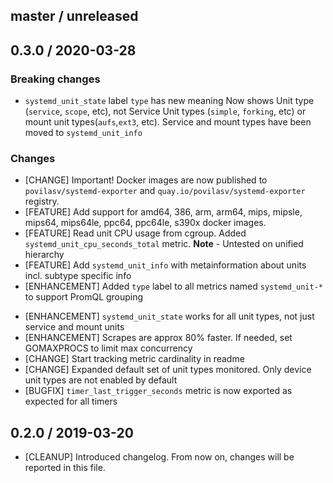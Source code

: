 ## master / unreleased

## 0.3.0 / 2020-03-28

### **Breaking changes**

* `systemd_unit_state` label `type` has new meaning
   Now shows Unit type (`service`, `scope`, etc), not Service Unit types (`simple`, `forking`, etc)
   or mount unit types(`aufs`,`ext3`, etc). Service and mount types have been moved to `systemd_unit_info` 

### Changes
- [CHANGE] Important! Docker images are now published to `povilasv/systemd-exporter` and `quay.io/povilasv/systemd-exporter` registry.
- [FEATURE] Add support for amd64, 386, arm, arm64, mips, mipsle, mips64, mips64le, ppc64, ppc64le, s390x docker images.
- [FEATURE] Read unit CPU usage from cgroup. Added `systemd_unit_cpu_seconds_total` metric. **Note** - Untested on unified hierarchy
- [FEATURE] Add `systemd_unit_info` with metainformation about units incl. subtype specific info
- [ENHANCEMENT] Added `type` label to all metrics named `systemd_unit-*` to support PromQL grouping
* [ENHANCEMENT] `systemd_unit_state` works for all unit types, not just service and mount units
* [ENHANCEMENT] Scrapes are approx 80% faster. If needed, set GOMAXPROCS to limit max concurrency
* [CHANGE] Start tracking metric cardinality in readme
* [CHANGE] Expanded default set of unit types monitored. Only device unit types are not enabled by default
* [BUGFIX] `timer_last_trigger_seconds` metric is now exported as expected for all timers

## 0.2.0 / 2019-03-20

* [CLEANUP] Introduced changelog. From now on, changes will be reported in this file.
